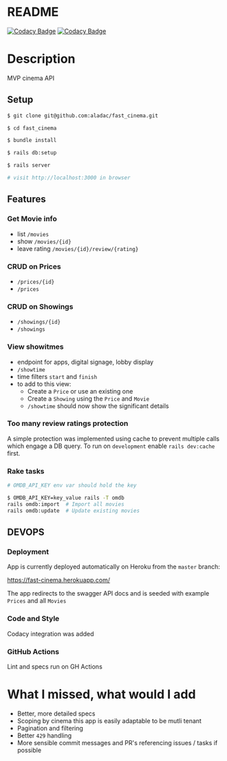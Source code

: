 # README

[![Codacy Badge](https://api.codacy.com/project/badge/Grade/8964ece6f80445408c6be8d678549537)](https://app.codacy.com/gh/aladac/fast_cinema?utm_source=github.com&utm_medium=referral&utm_content=aladac/fast_cinema&utm_campaign=Badge_Grade_Settings)
[![Codacy Badge](https://app.codacy.com/project/badge/Coverage/1807b17f91514791b7dc0d8ee8ddf22a)](https://www.codacy.com/gh/aladac/fast_cinema/dashboard?utm_source=github.com&utm_medium=referral&utm_content=aladac/fast_cinema&utm_campaign=Badge_Coverage)

# Description
MVP cinema API 

## Setup
```sh
$ git clone git@github.com:aladac/fast_cinema.git

$ cd fast_cinema

$ bundle install 

$ rails db:setup

$ rails server

# visit http://localhost:3000 in browser
```

## Features
### Get Movie info
- list `/movies`
- show `/movies/{id}`
- leave rating `/movies/{id}/review/{rating}`

### CRUD on Prices
- `/prices/{id}`
- `/prices`

### CRUD on Showings
- `/showings/{id}`
- `/showings`

### View showitmes
- endpoint for apps, digital signage, lobby display
- `/showtime`
- time filters `start` and `finish` 
- to add to this view:
  - Create a `Price` or use an existing one
  - Create a `Showing` using the `Price` and `Movie`
  - `/showtime` should now show the significant details 

### Too many review ratings protection
A simple protection was implemented using cache to prevent multiple calls which engage a DB query.
To run on `development` enable `rails dev:cache` first.

### Rake tasks
```sh
# OMDB_API_KEY env var should hold the key

$ OMDB_API_KEY=key_value rails -T omdb
rails omdb:import  # Import all movies
rails omdb:update  # Update existing movies
```

## DEVOPS
### Deployment
App is currently deployed automatically on Heroku from the `master` branch:

https://fast-cinema.herokuapp.com/

The app redirects to the swagger API docs and is seeded with example `Prices` and all `Movies`

### Code and Style
Codacy integration was added
### GitHub Actions
Lint and specs run on GH Actions

# What I missed, what would I add
- Better, more detailed specs
- Scoping by cinema this app is easily adaptable to be mutli tenant
- Pagination and filtering
- Better `429` handling
- More sensible commit messages and PR's referencing issues / tasks if possible
